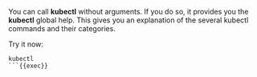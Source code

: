 You can call **kubectl** without arguments. If you do so, it provides you the **kubectl** global help. This gives you an explanation of the several kubectl commands and their categories.

Try it now:

```
kubectl
```{{exec}}